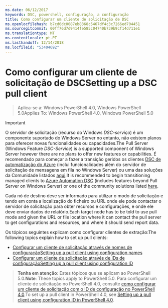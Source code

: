 ```yaml
---
ms.date: 06/12/2017
keywords: DSC, powershell, configuração, a configuração
title: Como configurar um cliente de solicitação de DSC
ms.openlocfilehash: b7cd6dc0087eb8368c5467df4c3c7266ed704451
ms.sourcegitcommit: 00ff76d7d9414fe585c04740b739b9cf14d711e1
ms.translationtype: MT
ms.contentlocale: pt-PT
ms.lasthandoff: 12/14/2018
ms.locfileid: "53404692"
---
```

# <a name="setting-up-a-dsc-pull-client"></a><span data-ttu-id="6e3bc-103">Como configurar um cliente de solicitação de DSC</span><span class="sxs-lookup"><span data-stu-id="6e3bc-103">Setting up a DSC pull client</span></span>

> <span data-ttu-id="6e3bc-104">Aplica-se a: Windows PowerShell 4.0, Windows PowerShell 5.0</span><span class="sxs-lookup"><span data-stu-id="6e3bc-104">Applies To: Windows PowerShell 4.0, Windows PowerShell 5.0</span></span>

> [!IMPORTANT]
> <span data-ttu-id="6e3bc-105">O servidor de solicitação (recurso do Windows *DSC-serviço*) é um componente suportado do Windows Server no entanto, não existem planos para oferecer novas funcionalidades ou capacidades.</span><span class="sxs-lookup"><span data-stu-id="6e3bc-105">The Pull Server (Windows Feature *DSC-Service*) is a supported component of Windows Server however there are no plans to offer new features or capabilities.</span></span> <span data-ttu-id="6e3bc-106">É recomendado para começar a fazer a transição geridos os clientes [DSC de automatização do Azure](/azure/automation/automation-dsc-getting-started) (inclui funcionalidades além do servidor de solicitação de mensagens em fila no Windows Server) ou uma das soluções da Comunidade listados [aqui](pullserver.md#community-solutions-for-pull-service).</span><span class="sxs-lookup"><span data-stu-id="6e3bc-106">It is recommended to begin transitioning managed clients to [Azure Automation DSC](/azure/automation/automation-dsc-getting-started) (includes features beyond Pull Server on Windows Server) or one of the community solutions listed [here](pullserver.md#community-solutions-for-pull-service).</span></span>

<span data-ttu-id="6e3bc-107">Cada nó de destino deve ser informado para utilizar o modo de solicitação e tendo em conta a localização do ficheiro ou URL onde ele pode contactar o servidor de solicitação para obter recursos e configurações, e onde ele deve enviar dados de relatório.</span><span class="sxs-lookup"><span data-stu-id="6e3bc-107">Each target node has to be told to use pull mode and given the URL or file location where it can contact the pull server to get configurations and resources, and where it should send report data.</span></span>

<span data-ttu-id="6e3bc-108">Os tópicos seguintes explicam como configurar clientes de extração:</span><span class="sxs-lookup"><span data-stu-id="6e3bc-108">The following topics explain how to set up pull clients:</span></span>

* [<span data-ttu-id="6e3bc-109">Configurar um cliente de solicitação através de nomes de configuração</span><span class="sxs-lookup"><span data-stu-id="6e3bc-109">Setting up a pull client using configuration names</span></span>](pullClientConfigNames.md)
* [<span data-ttu-id="6e3bc-110">Configurar um cliente de solicitação através de IDs de configuração</span><span class="sxs-lookup"><span data-stu-id="6e3bc-110">Setting up a pull client using configuration ID</span></span>](pullClientConfigID.md)

> <span data-ttu-id="6e3bc-111">**Tenha em atenção**: Estes tópicos que se aplicam ao PowerShell 5.0.</span><span class="sxs-lookup"><span data-stu-id="6e3bc-111">**Note**: These topics apply to PowerShell 5.0.</span></span> <span data-ttu-id="6e3bc-112">Para configurar um cliente de solicitação no PowerShell 4.0, consulte [como configurar um cliente de solicitação com o ID de configuração no PowerShell 4.0](pullClientConfigID4.md).</span><span class="sxs-lookup"><span data-stu-id="6e3bc-112">To set up a pull client in PowerShell 4.0, see [Setting up a pull client using configuration ID in PowerShell 4.0](pullClientConfigID4.md).</span></span>